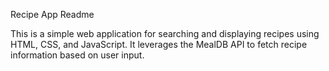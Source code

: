 Recipe App Readme

This is a simple web application for searching and displaying recipes using HTML, CSS, and JavaScript. It leverages the MealDB API to fetch recipe information based on user input.
